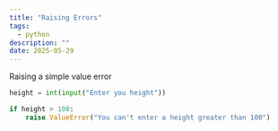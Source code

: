 ```yaml
---
title: "Raising Errors"
tags:
  - python
description: ""
date: 2025-05-29
---
```



Raising a simple value error

```python
height = int(input("Enter you height"))

if height > 100:
	raise ValueError("You can't enter a height greater than 100")
```
